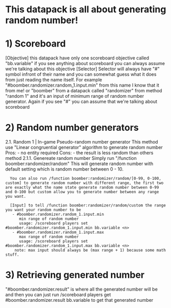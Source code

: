 # This datapack is all about generating random number!

# 1) Scoreboard
  [Objective]
    this datapack have only one scoreboard objective called "bb.variable" if you see anything about scoreboard you can always assume we're talking about this objective
  [Selector]
    Selector will always have "#" symbol infront of their name and you can somewhat guess what it does from just reading the name itself. 
    For example "#boomber.randomizer.random_1.input.min" from this name I know that it from me! or "boomber" from a datapack called "randomizer" from method "random 1" and it's an input of minimum range of random number generator.
    Again if you see "#" you can assume that we're talking about scoreboard

# 2) Random number generators
  2.1. Random 1 | In-game Pseudo-random number generator
    This method use "Linear congruential generator" algorithm to generate random number
    Pros:
     - no entity required
    Cons:
     - the result is less random than others method
   2.1.1. Genereate random number
	  Simply run "/function boomber:randomizer/random" This will generate random number with default setting which is random number between 0 - 10.

      You can also run /function boomber:randomizer/random/[0-99, 0-100, custom] to generate random number with different range, the first two are exactly what the name state generate random number between 0-99 and 0-100 but custom allow you to generate number between any range you want.

      [Input] to tell /function boomber:randomizer/random/custom the range you want your random number to be
       - #boomber.randomizer.random_1.input.min
          min range of random number
          usage: /scoreboard players set #boomber.randomizer.random_1.input.min bb.variable <n>
       - #boomber.randomizer.random_1.input.max
          max range of random number
          usage: /scoreboard players set #boomber.randomizer.random_1.input.max bb.variable <n>
        note: max input should always be (max range + 1) because some math stuff.

# 3) Retrieving generated number
  "#boomber.randomizer.result" is where all the generated number will be and then you can just run /scoreboard players get #boomber.randomizer.result bb.variable to get that generated number